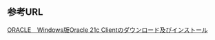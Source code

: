 ## 参考URL

[ORACLE　Windows版Oracle 21c Clientのダウンロード及びインストール](https://www.oborodukiyo.info/ORACLE/21c/ORA-DownloadOracle21cClientAndInstall)